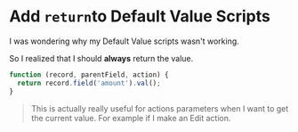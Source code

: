 # Add `return`to Default Value Scripts

I was wondering why my Default Value scripts wasn't working.

So I realized that I should **always** return the value.

```js
function (record, parentField, action) {
  return record.field('amount').val();
}
```

> This is actually really useful for actions parameters when I want to
> get the current value. For example if I make an Edit action.
